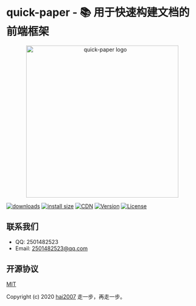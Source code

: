 # quick-paper - 📚 用于快速构建文档的前端框架

<p align="center"><a href="https://hai2007.gitee.io/quick-paper/" target="_blank">
<img width="400" src="https://hai2007.gitee.io/quick-paper/src/assets/quick-paper.png" alt="quick-paper logo"></a></p>

<p>
  <a href="https://hai2007.gitee.io/npm-downloads?interval=7&packages=quick-paper"><img src="https://img.shields.io/npm/dm/quick-paper.svg" alt="downloads"></a>
  <a href="https://packagephobia.now.sh/result?p=quick-paper"><img src="https://packagephobia.now.sh/badge?p=quick-paper" alt="install size"></a>
  <a href="https://www.jsdelivr.com/package/npm/quick-paper"><img src="https://data.jsdelivr.com/v1/package/npm/quick-paper/badge" alt="CDN"></a>
  <a href="https://www.npmjs.com/package/quick-paper"><img src="https://img.shields.io/npm/v/quick-paper.svg" alt="Version"></a>
  <a href="https://github.com/quick-paper/blob/master/LICENSE"><img src="https://img.shields.io/npm/l/quick-paper.svg" alt="License"></a>
</p>

## 联系我们

- QQ: 2501482523
- Email: 2501482523@qq.com

开源协议
---------------------------------------
[MIT](https://github.com/hai2007/quick-paper/blob/master/LICENSE)

Copyright (c) 2020 [hai2007](https://hai2007.gitee.io/sweethome/) 走一步，再走一步。
